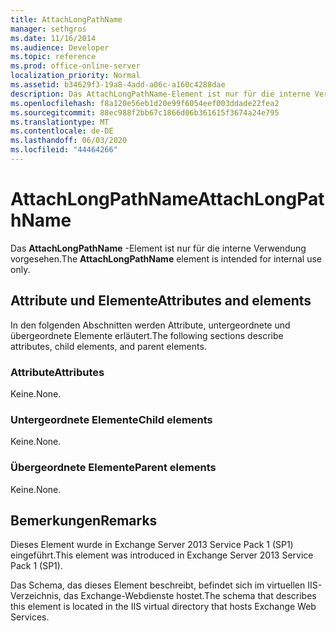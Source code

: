 ```yaml
---
title: AttachLongPathName
manager: sethgros
ms.date: 11/16/2014
ms.audience: Developer
ms.topic: reference
ms.prod: office-online-server
localization_priority: Normal
ms.assetid: b34629f3-19a8-4add-a06c-a160c4288dae
description: Das AttachLongPathName-Element ist nur für die interne Verwendung vorgesehen.
ms.openlocfilehash: f8a120e56eb1d20e99f6054eef003ddade22fea2
ms.sourcegitcommit: 88ec988f2bb67c1866d06b361615f3674a24e795
ms.translationtype: MT
ms.contentlocale: de-DE
ms.lasthandoff: 06/03/2020
ms.locfileid: "44464266"
---
```

# <a name="attachlongpathname"></a><span data-ttu-id="41cd1-103">AttachLongPathName</span><span class="sxs-lookup"><span data-stu-id="41cd1-103">AttachLongPathName</span></span>

<span data-ttu-id="41cd1-104">Das **AttachLongPathName** -Element ist nur für die interne Verwendung vorgesehen.</span><span class="sxs-lookup"><span data-stu-id="41cd1-104">The **AttachLongPathName** element is intended for internal use only.</span></span> 

## <a name="attributes-and-elements"></a><span data-ttu-id="41cd1-105">Attribute und Elemente</span><span class="sxs-lookup"><span data-stu-id="41cd1-105">Attributes and elements</span></span>

<span data-ttu-id="41cd1-106">In den folgenden Abschnitten werden Attribute, untergeordnete und übergeordnete Elemente erläutert.</span><span class="sxs-lookup"><span data-stu-id="41cd1-106">The following sections describe attributes, child elements, and parent elements.</span></span>
  
### <a name="attributes"></a><span data-ttu-id="41cd1-107">Attribute</span><span class="sxs-lookup"><span data-stu-id="41cd1-107">Attributes</span></span>

<span data-ttu-id="41cd1-108">Keine.</span><span class="sxs-lookup"><span data-stu-id="41cd1-108">None.</span></span>
  
### <a name="child-elements"></a><span data-ttu-id="41cd1-109">Untergeordnete Elemente</span><span class="sxs-lookup"><span data-stu-id="41cd1-109">Child elements</span></span>

<span data-ttu-id="41cd1-110">Keine.</span><span class="sxs-lookup"><span data-stu-id="41cd1-110">None.</span></span>
  
### <a name="parent-elements"></a><span data-ttu-id="41cd1-111">Übergeordnete Elemente</span><span class="sxs-lookup"><span data-stu-id="41cd1-111">Parent elements</span></span>

<span data-ttu-id="41cd1-112">Keine.</span><span class="sxs-lookup"><span data-stu-id="41cd1-112">None.</span></span>
  
## <a name="remarks"></a><span data-ttu-id="41cd1-113">Bemerkungen</span><span class="sxs-lookup"><span data-stu-id="41cd1-113">Remarks</span></span>

<span data-ttu-id="41cd1-114">Dieses Element wurde in Exchange Server 2013 Service Pack 1 (SP1) eingeführt.</span><span class="sxs-lookup"><span data-stu-id="41cd1-114">This element was introduced in Exchange Server 2013 Service Pack 1 (SP1).</span></span>
  
<span data-ttu-id="41cd1-115">Das Schema, das dieses Element beschreibt, befindet sich im virtuellen IIS-Verzeichnis, das Exchange-Webdienste hostet.</span><span class="sxs-lookup"><span data-stu-id="41cd1-115">The schema that describes this element is located in the IIS virtual directory that hosts Exchange Web Services.</span></span>
  

